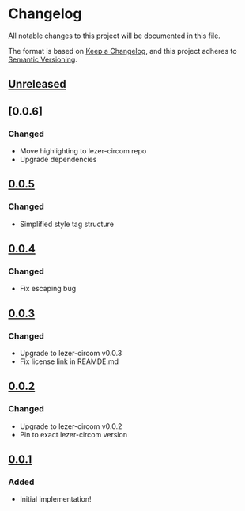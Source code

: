# Changelog

All notable changes to this project will be documented in this file.

The format is based on [Keep a Changelog](https://keepachangelog.com/en/1.0.0/), and this project adheres to [Semantic Versioning](https://semver.org/spec/v2.0.0.html).

## [Unreleased]

## [0.0.6]

### Changed

- Move highlighting to lezer-circom repo
- Upgrade dependencies

## [0.0.5]

### Changed

- Simplified style tag structure

## [0.0.4]

### Changed

- Fix escaping bug

## [0.0.3]

### Changed

- Upgrade to lezer-circom v0.0.3
- Fix license link in REAMDE.md

## [0.0.2]

### Changed

- Upgrade to lezer-circom v0.0.2
- Pin to exact lezer-circom version

## [0.0.1]

### Added

- Initial implementation!

[unreleased]: https://github.com/underlay/codemirror-lang-tasl/compare/v0.0.6...HEAD
[0.0.5]: https://github.com/underlay/codemirror-lang-tasl/compare/v0.0.6
[0.0.5]: https://github.com/underlay/codemirror-lang-tasl/compare/v0.0.5
[0.0.4]: https://github.com/underlay/codemirror-lang-tasl/compare/v0.0.4
[0.0.3]: https://github.com/underlay/codemirror-lang-tasl/compare/v0.0.3
[0.0.2]: https://github.com/underlay/codemirror-lang-tasl/compare/v0.0.2
[0.0.1]: https://github.com/underlay/codemirror-lang-tasl/compare/v0.0.1
